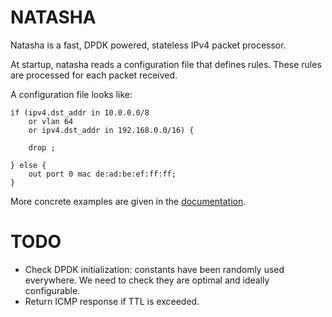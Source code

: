 NATASHA
=======

Natasha is a fast, DPDK powered, stateless IPv4 packet processor.

At startup, natasha reads a configuration file that defines rules. These rules
are processed for each packet received.

A configuration file looks like:

```
if (ipv4.dst_addr in 10.0.0.0/8
	or vlan 64
	or ipv4.dst_addr in 192.168.0.0/16) {

    drop ;

} else {
    out port 0 mac de:ad:be:ef:ff:ff;
}
```

More concrete examples are given in the [documentation](docs/CONFIGURATION.md).


TODO
====

- Check DPDK initialization: constants have been randomly used everywhere. We
  need to check they are optimal and ideally configurable.
- Return ICMP response if TTL is exceeded.
